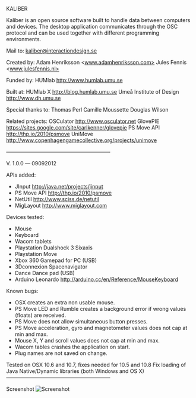 KALIBER

Kaliber is an open source software built to handle data between computers and devices. The desktop application communicates through the OSC protocol and can be used together with different programming environments.

Mail to: kaliber@interactiondesign.se

Created by:
Adam Henriksson <www.adamhenriksson.com>
Jules Fennis <www.julesfennis.nl>

Funded by:
HUMlab <http://www.humlab.umu.se>

Built at:
HUMlab X <http://blog.humlab.umu.se>
Umeå Institute of Design <http://www.dh.umu.se>

Special thanks to:
Thomas Perl
Camille Moussette
Douglas Wilson

Related projects:
OSCulator <http://www.osculator.net>
GlovePIE <https://sites.google.com/site/carlkenner/glovepie>
PS Move API <http://thp.io/2010/psmove>
UniMove <http://www.copenhagengamecollective.org/projects/unimove>

————————————————————

V. 1.0.0 — 09092012

APIs added:
- JInput <http://java.net/projects/jinput>
- PS Move API <http://thp.io/2010/psmove>
- NetUtil <http://www.sciss.de/netutil>
- MigLayout <http://www.miglayout.com>

Devices tested:
- Mouse
- Keyboard
- Wacom tablets
- Playstation Dualshock 3 Sixaxis
- Playstation Move
- Xbox 360 Gamepad for PC (USB)
- 3Dconnexion Spacenavigator
- Dance Dance pad (USB)
- Arduino Leonardo <http://arduino.cc/en/Reference/MouseKeyboard>


Known bugs:
- OSX creates an extra non usable mouse.
- PS Move LED and Rumble creates a background error if wrong values (floats) are received.
- PS Move does not allow simultaneous button presses.
- PS Move acceleration, gyro and magnetometer values does not cap at min and max.
- Mouse X, Y and scroll values does not cap at min and max.
- Wacom tables crashes the application on start.
- Plug names are not saved on change.

Tested on OSX 10.6 and 10.7, fixes needed for 10.5 and 10.8
Fix loading of Java Native/Dynamic libraries (both Windows and OS X)
————————————————————

Screenshot
![Screenshot](https://raw.github.com/JKFennis/Kaliber/master/img/Kaliber_app.png)

